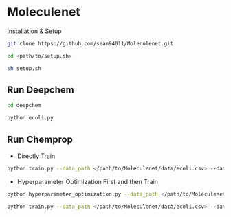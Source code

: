 # Moleculenet

Installation & Setup
```sh
git clone https://github.com/sean94011/Moleculenet.git

cd <path/to/setup.sh>

sh setup.sh
```

## Run Deepchem
```sh
cd deepchem

python ecoli.py
```

## Run Chemprop
* Directly Train
```sh
python train.py --data_path </path/to/Moleculenet/data/ecoli.csv> --dataset_type classification --save_dir ecoli_checkpoints
```
* Hyperparameter Optimization First and then Train
```sh
python hyperparameter_optimization.py --data_path </path/to/Moleculenet/data/ecoli.csv> --dataset_type classification --num_iters 100 --config_save_path config_ecoli

python train.py --data_path </path/to/Moleculenet/data/ecoli.csv> --dataset_type classification --config_path config_ecoli
```

